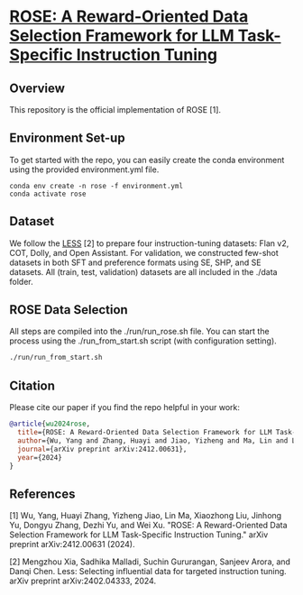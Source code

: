 # [ROSE: A Reward-Oriented Data Selection Framework for LLM Task-Specific Instruction Tuning](https://arxiv.org/abs/2412.00631)

## Overview
This repository is the official implementation of ROSE [1].

## Environment Set-up

To get started with the repo, you can easily create the conda environment using the provided environment.yml file.
```setup
conda env create -n rose -f environment.yml
conda activate rose

```


## Dataset

We follow the [LESS](https://github.com/princeton-nlp/LESS?tab=readme-ov-file#less-selecting-influential-data-for-targeted-instruction-tuning) [2] to prepare four instruction-tuning datasets: Flan v2, COT, Dolly, and Open Assistant. For validation, we constructed few-shot datasets in both SFT and preference formats using SE, SHP, and SE datasets. All (train, test, validation) datasets are all included in the ./data folder.

## ROSE Data Selection
All steps are compiled into the ./run/run_rose.sh file. You can start the process using the ./run_from_start.sh script (with configuration setting).

```bash
./run/run_from_start.sh
```


## Citation
Please cite our paper if you find the repo helpful in your work:

```bibtex
@article{wu2024rose,
  title={ROSE: A Reward-Oriented Data Selection Framework for LLM Task-Specific Instruction Tuning},
  author={Wu, Yang and Zhang, Huayi and Jiao, Yizheng and Ma, Lin and Liu, Xiaozhong and Yu, Jinhong and Zhang, Dongyu and Yu, Dezhi and Xu, Wei},
  journal={arXiv preprint arXiv:2412.00631},
  year={2024}
}
```

## References
[1] Wu, Yang, Huayi Zhang, Yizheng Jiao, Lin Ma, Xiaozhong Liu, Jinhong Yu, Dongyu Zhang, Dezhi Yu, and Wei Xu. "ROSE: A Reward-Oriented Data Selection Framework for LLM Task-Specific Instruction Tuning." arXiv preprint arXiv:2412.00631 (2024).

[2] Mengzhou Xia, Sadhika Malladi, Suchin Gururangan, Sanjeev Arora, and Danqi Chen. Less: Selecting influential data for targeted instruction tuning. arXiv preprint arXiv:2402.04333, 2024.

